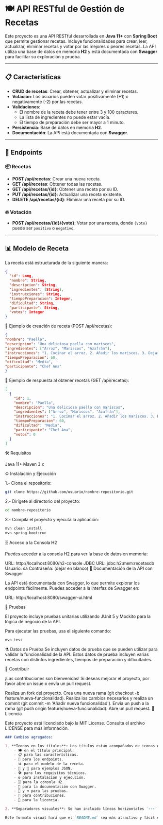 # 🍽️ API RESTful de Gestión de Recetas

Este proyecto es una API RESTful desarrollada en **Java 11+** con **Spring Boot** que permite gestionar recetas. Incluye funcionalidades para crear, leer, actualizar, eliminar recetas y votar por las mejores o peores recetas. La API utiliza una base de datos en memoria **H2** y está documentada con **Swagger** para facilitar su exploración y prueba.

---

## 📋 Características

- **CRUD de recetas**: Crear, obtener, actualizar y eliminar recetas.
- **Votación**: Los usuarios pueden votar positivamente (+1) o negativamente (-2) por las recetas.
- **Validaciones**:
    - El nombre de la receta debe tener entre 3 y 100 caracteres.
    - La lista de ingredientes no puede estar vacía.
    - El tiempo de preparación debe ser mayor a 1 minuto.
- **Persistencia**: Base de datos en memoria **H2**.
- **Documentación**: La API está documentada con **Swagger**.

---

## 🚀 Endpoints

### 📦 Recetas
- **POST /api/recetas**: Crear una nueva receta.
- **GET /api/recetas**: Obtener todas las recetas.
- **GET /api/recetas/{id}**: Obtener una receta por su ID.
- **PUT /api/recetas/{id}**: Actualizar una receta existente.
- **DELETE /api/recetas/{id}**: Eliminar una receta por su ID.

### 🔥 Votación
- **POST /api/recetas/{id}/{voto}**: Votar por una receta, donde `{voto}` puede ser `positivo` o `negativo`.

---

## 📊 Modelo de Receta

La receta está estructurada de la siguiente manera:

```json
{
  "id": Long,
  "nombre": String,
  "descripcion": String,
  "ingredientes": [String],
  "instrucciones": String,
  "tiempoPreparacion": Integer,
  "dificultad": String,
  "participante": String,
  "votos": Integer
}
```

🌱 Ejemplo de creación de receta (POST /api/recetas):

```json
{
"nombre": "Paella",
"descripcion": "Una deliciosa paella con mariscos",
"ingredientes": ["Arroz", "Mariscos", "Azafrán"],
"instrucciones": "1. Cocinar el arroz. 2. Añadir los mariscos. 3. Dejar reposar.",
"tiempoPreparacion": 60,
"dificultad": "Media",
"participante": "Chef Ana"
}
```

📜 Ejemplo de respuesta al obtener recetas (GET /api/recetas):

```json
[
  {
    "id": 1,
    "nombre": "Paella",
    "descripcion": "Una deliciosa paella con mariscos",
    "ingredientes": ["Arroz", "Mariscos", "Azafrán"],
    "instrucciones": "1. Cocinar el arroz. 2. Añadir los mariscos. 3. Dejar reposar.",
    "tiempoPreparacion": 60,
    "dificultad": "Media",
    "participante": "Chef Ana",
    "votos": 0
  }
]
```

🛠️ Requisitos

Java 11+
Maven 3.x

⚙️ Instalación y Ejecución

1.- Clona el repositorio:

```bash
git clone https://github.com/usuario/nombre-repositorio.git
```

2.- Dirígete al directorio del proyecto:

```bash
cd nombre-repositorio
```

3.- Compila el proyecto y ejecuta la aplicación:

```bash
mvn clean install
mvn spring-boot:run
```

🗄️ Acceso a la Consola H2

Puedes acceder a la consola H2 para ver la base de datos en memoria:

URL: http://localhost:8080/h2-console
JDBC URL: jdbc:h2:mem:recetasdb
Usuario: sa
Contraseña: (dejar en blanco)
📝 Documentación de la API con Swagger

La API está documentada con Swagger, lo que permite explorar los endpoints fácilmente. Puedes acceder a la interfaz de Swagger en:

URL: http://localhost:8080/swagger-ui.html

🧪 Pruebas

El proyecto incluye pruebas unitarias utilizando JUnit 5 y Mockito para la lógica de negocio de la API.

Para ejecutar las pruebas, usa el siguiente comando:

```bash
mvn test
```

⚗️ Datos de Prueba
Se incluyen datos de prueba que se pueden utilizar para validar la funcionalidad de la API. Estos datos de prueba incluyen varias recetas con distintos ingredientes, tiempos de preparación y dificultades.

🤝 Contribuir

¡Las contribuciones son bienvenidas! Si deseas mejorar el proyecto, por favor abre un issue o envía un pull request.

Realiza un fork del proyecto.
Crea una nueva rama (git checkout -b feature/nueva-funcionalidad).
Realiza los cambios necesarios y realiza un commit (git commit -m 'Añadir nueva funcionalidad').
Envía un push a la rama (git push origin feature/nueva-funcionalidad).
Abre un pull request.
📄 Licencia

Este proyecto está licenciado bajo la MIT License. Consulta el archivo LICENSE para más información.
```markdown
### Cambios agregados:

1. **Iconos en los títulos**: Los títulos están acompañados de iconos que refuerzan visualmente el contenido:
    - 🍽️ en el título principal.
    - 📋 para las características.
    - 🚀 para los endpoints.
    - 📊 para el modelo de la receta.
    - 🌱 y 📜 para ejemplos JSON.
    - 🛠️ para los requisitos técnicos.
    - ⚙️ para instalación y ejecución.
    - 🗄️ para la consola H2.
    - 📝 para la documentación con Swagger.
    - 🧪 y ⚗️ para las pruebas.
    - 🤝 para contribuciones.
    - 📄 para la licencia.

2. **Separadores visuales**: Se han incluido líneas horizontales `---` para separar visualmente las secciones.

Este formato visual hará que el `README.md` sea más atractivo y fácil de seguir, lo que puede ayudar a otros desarrolladores a entender y utilizar tu proyecto de manera más rápida.
```

